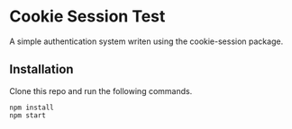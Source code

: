 # Cookie Session Test
A simple authentication system writen using the cookie-session package.

## Installation
Clone this repo and run the following commands.
```
npm install
npm start
```
